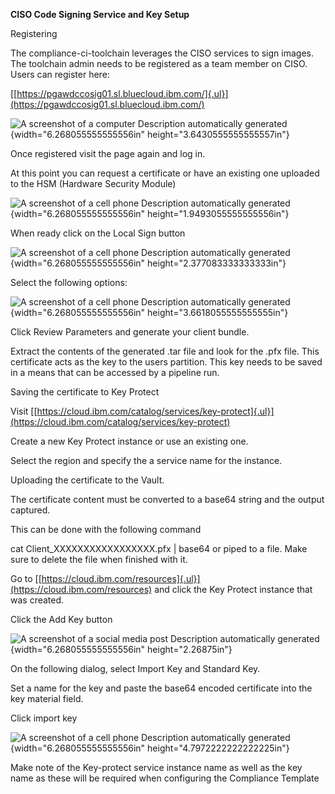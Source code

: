 **CISO Code Signing Service and Key Setup**

Registering

The compliance-ci-toolchain leverages the CISO services to sign images.
The toolchain admin needs to be registered as a team member on CISO.
Users can register here:

[[https://pgawdccosig01.sl.bluecloud.ibm.com/]{.ul}](https://pgawdccosig01.sl.bluecloud.ibm.com/)

![A screenshot of a computer Description automatically
generated](media/image1.png){width="6.268055555555556in"
height="3.6430555555555557in"}

Once registered visit the page again and log in.

At this point you can request a certificate or have an existing one
uploaded to the HSM (Hardware Security Module)

![A screenshot of a cell phone Description automatically
generated](media/image2.png){width="6.268055555555556in"
height="1.9493055555555556in"}

When ready click on the Local Sign button

![A screenshot of a cell phone Description automatically
generated](media/image3.png){width="6.268055555555556in"
height="2.377083333333333in"}

Select the following options:

![A screenshot of a cell phone Description automatically
generated](media/image4.png){width="6.268055555555556in"
height="3.6618055555555555in"}

Click Review Parameters and generate your client bundle.

Extract the contents of the generated .tar file and look for the .pfx
file. This certificate acts as the key to the users partition. This key
needs to be saved in a means that can be accessed by a pipeline run.

Saving the certificate to Key Protect

Visit
[[https://cloud.ibm.com/catalog/services/key-protect]{.ul}](https://cloud.ibm.com/catalog/services/key-protect)

Create a new Key Protect instance or use an existing one.

Select the region and specify the a service name for the instance.

Uploading the certificate to the Vault.

The certificate content must be converted to a base64 string and the
output captured.

This can be done with the following command

cat Client_XXXXXXXXXXXXXXXXX.pfx \| base64 or piped to a file. Make sure
to delete the file when finished with it.

Go to
[[https://cloud.ibm.com/resources]{.ul}](https://cloud.ibm.com/resources)
and click the Key Protect instance that was created.

Click the Add Key button

![A screenshot of a social media post Description automatically
generated](media/image5.png){width="6.268055555555556in"
height="2.26875in"}

On the following dialog, select Import Key and Standard Key.

Set a name for the key and paste the base64 encoded certificate into the
key material field.

Click import key

![A screenshot of a cell phone Description automatically
generated](media/image6.png){width="6.268055555555556in"
height="4.7972222222222225in"}

Make note of the Key-protect service instance name as well as the key
name as these will be required when configuring the Compliance Template
